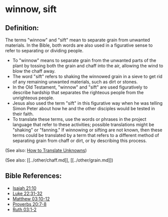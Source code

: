 # winnow, sift #

## Definition: ##

The terms "winnow" and "sift" mean to separate grain from unwanted materials. In the Bible, both words are also used in a figurative sense to refer to separating or dividing people.

* To "winnow" means to separate grain from the unwanted parts of the plant by tossing both the grain and chaff into the air, allowing the wind to blow the chaff away.
* The word "sift" refers to shaking the winnowed grain in a sieve to get rid of any remaining unwanted materials, such as dirt or stones.
* In the Old Testament, "winnow" and "sift" are used figuratively to describe hardship that separates the righteous people from the unrighteous people.
* Jesus also used the term "sift" in this figurative way when he was telling Simon Peter about how he and the other disciples would be tested in their faith.
* To translate these terms, use the words or phrases in the project language that refer to these activities; possible translations might be "shaking" or "fanning." If winnowing or sifting are not known, then these terms could be translated by a term that refers to a different method of separating grain from chaff or dirt, or by describing this process.

(See also: [How to Translate Unknowns](en/ta-vol1/translate/man/translate-unknown))

(See also: [[../other/chaff.md]], [[../other/grain.md]])

## Bible References: ##

* [Isaiah 21:10](en/tn/isa/help/21/10)
* [Luke 22:31-32](en/tn/luk/help/22/31)
* [Matthew 03:10-12](en/tn/mat/help/03/10)
* [Proverbs 20:7-8](en/tn/pro/help/20/07)
* [Ruth 03:1-2](en/tn/rut/help/03/01)